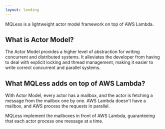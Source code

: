 ```yaml
---
layout: landing
---
```


MQLess is a lightweight actor model framework on top of AWS Lambda.

## What is Actor Model?

The Actor Model provides a higher level of abstraction for writing concurrent and distributed systems. It alleviates the developer from having to deal with explicit locking and thread management, making it easier to write correct concurrent and parallel systems.

## What MQLess adds on top of AWS Lambda?

With Actor Model, every actor has a mailbox, and the actor is fetching a message from the mailbox one by one.
AWS Lambda doesn't have a mailbox, and AWS process the requests in parallel.

MQLess implement the mailboxes in front of AWS Lambda, guaranteeing that each actor process one message at a time.
